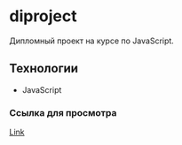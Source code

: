 # diproject
Дипломный проект на курсе по JavaScript.
## Технологии
- JavaScript
### Ссылка для просмотра
[Link](https://cv-lana.github.io/diproject)
